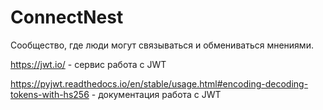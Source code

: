 # ConnectNest
Сообщество, где люди могут связываться и обмениваться мнениями.


https://jwt.io/ - сервис работа с JWT

https://pyjwt.readthedocs.io/en/stable/usage.html#encoding-decoding-tokens-with-hs256 - документация работа с JWT
